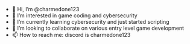 - 👋 Hi, I’m @charmedone123
- 👀 I’m interested in game coding and cybersecurity
- 🌱 I’m currently learning cybersecurity and just started scripting
- 💞️ I’m looking to collaborate on various entry level game development
- 📫 How to reach me: discord is charmedone123

<!---
charmedone123/charmedone123 is a ✨ special ✨ repository because its `README.md` (this file) appears on your GitHub profile.
You can click the Preview link to take a look at your changes.
--->
